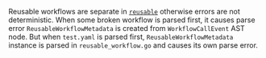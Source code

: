Reusable workflows are separate in [`reusable`](./reusable) otherwise errors are not deterministic. When some broken workflow is parsed first, it causes parse error `ReusableWorkflowMetadata` is created from `WorkflowCallEvent` AST node. But when `test.yaml` is parsed first, `ReusableWorkflowMetadata` instance is parsed in `reusable_workflow.go` and causes its own parse error.
